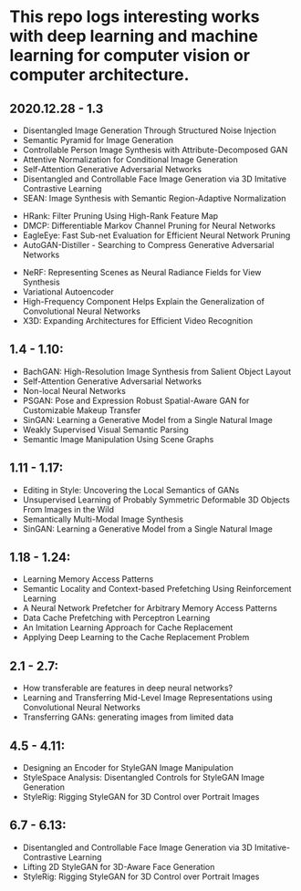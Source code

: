 # This repo logs interesting works with deep learning and machine learning for computer vision or computer architecture.  

## 2020.12.28 - 1.3
* Disentangled Image Generation Through Structured Noise Injection
* Semantic Pyramid for Image Generation
* Controllable Person Image Synthesis with Attribute-Decomposed GAN
* Attentive Normalization for Conditional Image Generation
* Self-Attention Generative Adversarial Networks
* Disentangled and Controllable Face Image Generation via 3D Imitative Contrastive Learning
* SEAN: Image Synthesis with Semantic Region-Adaptive Normalization
<!-- -->
* HRank: Filter Pruning Using High-Rank Feature Map
* DMCP: Differentiable Markov Channel Pruning for Neural Networks
* EagleEye: Fast Sub-net Evaluation for Efficient Neural Network Pruning
* AutoGAN-Distiller - Searching to Compress Generative Adversarial Networks
<!-- -->
* NeRF: Representing Scenes as Neural Radiance Fields for View Synthesis
* Variational Autoencoder
* High-Frequency Component Helps Explain the Generalization of Convolutional Neural Networks
* X3D: Expanding Architectures for Efficient Video Recognition	

## 1.4 - 1.10:
* BachGAN: High-Resolution Image Synthesis from Salient Object Layout
* Self-Attention Generative Adversarial Networks
* Non-local Neural Networks
* PSGAN: Pose and Expression Robust Spatial-Aware GAN for Customizable Makeup Transfer
* SinGAN: Learning a Generative Model from a Single Natural Image
* Weakly Supervised Visual Semantic Parsing	
* Semantic Image Manipulation Using Scene Graphs	

## 1.11 - 1.17:
* Editing in Style: Uncovering the Local Semantics of GANs
* Unsupervised Learning of Probably Symmetric Deformable 3D Objects From Images in the Wild
* Semantically Multi-Modal Image Synthesis	
* SinGAN: Learning a Generative Model from a Single Natural Image

## 1.18 - 1.24:
* Learning Memory Access Patterns
* Semantic Locality and Context-based Prefetching Using Reinforcement Learning
* A Neural Network Prefetcher for Arbitrary Memory Access Patterns
* Data Cache Prefetching with Perceptron Learning
* An Imitation Learning Approach for Cache Replacement
* Applying Deep Learning to the Cache Replacement Problem

## 2.1 - 2.7:
* How transferable are features in deep neural networks?
* Learning and Transferring Mid-Level Image Representations using Convolutional Neural Networks
* Transferring GANs: generating images from limited data

## 4.5 - 4.11:
* Designing an Encoder for StyleGAN Image Manipulation
* StyleSpace Analysis: Disentangled Controls for StyleGAN Image Generation
* StyleRig: Rigging StyleGAN for 3D Control over Portrait Images

## 6.7 - 6.13:
* Disentangled and Controllable Face Image Generation via 3D Imitative-Contrastive Learning
* Lifting 2D StyleGAN for 3D-Aware Face Generation
* StyleRig: Rigging StyleGAN for 3D Control over Portrait Images
